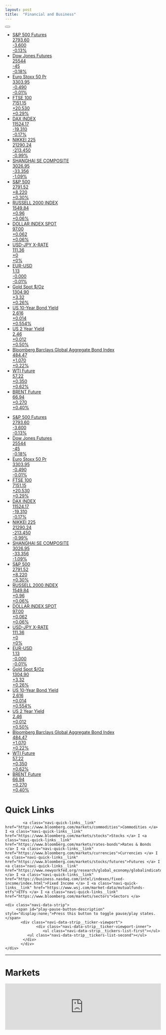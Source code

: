 ```yaml
---
layout: post
title:  "Financial and Business"
---
```


<div class="navi-markets-bar">
            <div class="navi-data-strip">
                <button class="navi-data-strip__play-pause-button is-playing" value="Play/Pause Toggle" aria-label="Play/Pause Toggle" aria-describedby="play-pause-button-description"></button>
                <span id="play-pause-button-description" style="display:none;">Press this button to toggle pause/play states.</span>
                <div class="navi-data-strip__ticker-viewport">
                    <div class="navi-data-strip__ticker-viewport-inner">
                        <ul class="navi-data-strip__tickers-list-first animate-tickers-left" style="left: -1117.7843017578125px"><li class="navi-data-strip__ticker">
            <a href="/quote/SP1:IND" class="navi-data-strip__ticker-link">
                <div class="navi-data-strip__ticker-label">S&amp;P 500 Futures</div>
                <div class="navi-data-strip__ticker-market-price">2793.60</div>
                <div class="navi-data-strip__ticker-direction navi-data-strip__ticker-direction--negative"></div>
                <div class="navi-data-strip__ticker-value navi-data-strip__ticker-value--negative">-3.600</div>
                <div class="navi-data-strip__ticker-value navi-data-strip__ticker-value--negative">-0.13%</div>
            </a>
        </li><li class="navi-data-strip__ticker">
            <a href="/quote/DM1:IND" class="navi-data-strip__ticker-link">
                <div class="navi-data-strip__ticker-label">Dow Jones Futures</div>
                <div class="navi-data-strip__ticker-market-price">25544</div>
                <div class="navi-data-strip__ticker-direction navi-data-strip__ticker-direction--negative"></div>
                <div class="navi-data-strip__ticker-value navi-data-strip__ticker-value--negative">-45</div>
                <div class="navi-data-strip__ticker-value navi-data-strip__ticker-value--negative">-0.18%</div>
            </a>
        </li><li class="navi-data-strip__ticker">
            <a href="/quote/SX5E:IND" class="navi-data-strip__ticker-link">
                <div class="navi-data-strip__ticker-label">Euro Stoxx 50 Pr</div>
                <div class="navi-data-strip__ticker-market-price">3303.95</div>
                <div class="navi-data-strip__ticker-direction navi-data-strip__ticker-direction--negative"></div>
                <div class="navi-data-strip__ticker-value navi-data-strip__ticker-value--negative">-0.490</div>
                <div class="navi-data-strip__ticker-value navi-data-strip__ticker-value--negative">-0.01%</div>
            </a>
        </li><li class="navi-data-strip__ticker">
            <a href="/quote/UKX:IND" class="navi-data-strip__ticker-link">
                <div class="navi-data-strip__ticker-label">FTSE 100</div>
                <div class="navi-data-strip__ticker-market-price">7151.15</div>
                <div class="navi-data-strip__ticker-direction navi-data-strip__ticker-direction--positive"></div>
                <div class="navi-data-strip__ticker-value navi-data-strip__ticker-value--positive">+20.530</div>
                <div class="navi-data-strip__ticker-value navi-data-strip__ticker-value--positive">+0.29%</div>
            </a>
        </li><li class="navi-data-strip__ticker">
            <a href="/quote/DAX:IND" class="navi-data-strip__ticker-link">
                <div class="navi-data-strip__ticker-label">DAX INDEX</div>
                <div class="navi-data-strip__ticker-market-price">11524.17</div>
                <div class="navi-data-strip__ticker-direction navi-data-strip__ticker-direction--negative"></div>
                <div class="navi-data-strip__ticker-value navi-data-strip__ticker-value--negative">-19.310</div>
                <div class="navi-data-strip__ticker-value navi-data-strip__ticker-value--negative">-0.17%</div>
            </a>
        </li><li class="navi-data-strip__ticker">
            <a href="/quote/NKY:IND" class="navi-data-strip__ticker-link">
                <div class="navi-data-strip__ticker-label">NIKKEI 225</div>
                <div class="navi-data-strip__ticker-market-price">21290.24</div>
                <div class="navi-data-strip__ticker-direction navi-data-strip__ticker-direction--negative"></div>
                <div class="navi-data-strip__ticker-value navi-data-strip__ticker-value--negative">-213.450</div>
                <div class="navi-data-strip__ticker-value navi-data-strip__ticker-value--negative">-0.99%</div>
            </a>
        </li><li class="navi-data-strip__ticker">
            <a href="/quote/SHCOMP:IND" class="navi-data-strip__ticker-link">
                <div class="navi-data-strip__ticker-label">SHANGHAI SE COMPOSITE</div>
                <div class="navi-data-strip__ticker-market-price">3026.95</div>
                <div class="navi-data-strip__ticker-direction navi-data-strip__ticker-direction--negative"></div>
                <div class="navi-data-strip__ticker-value navi-data-strip__ticker-value--negative">-33.356</div>
                <div class="navi-data-strip__ticker-value navi-data-strip__ticker-value--negative">-1.09%</div>
            </a>
        </li><li class="navi-data-strip__ticker">
            <a href="/quote/SPX:IND" class="navi-data-strip__ticker-link">
                <div class="navi-data-strip__ticker-label">S&amp;P 500</div>
                <div class="navi-data-strip__ticker-market-price">2791.52</div>
                <div class="navi-data-strip__ticker-direction navi-data-strip__ticker-direction--positive"></div>
                <div class="navi-data-strip__ticker-value navi-data-strip__ticker-value--positive">+8.220</div>
                <div class="navi-data-strip__ticker-value navi-data-strip__ticker-value--positive">+0.30%</div>
            </a>
        </li><li class="navi-data-strip__ticker">
            <a href="/quote/RTY:IND" class="navi-data-strip__ticker-link">
                <div class="navi-data-strip__ticker-label">RUSSELL 2000 INDEX</div>
                <div class="navi-data-strip__ticker-market-price">1549.84</div>
                <div class="navi-data-strip__ticker-direction navi-data-strip__ticker-direction--positive"></div>
                <div class="navi-data-strip__ticker-value navi-data-strip__ticker-value--positive">+0.96</div>
                <div class="navi-data-strip__ticker-value navi-data-strip__ticker-value--positive">+0.06%</div>
            </a>
        </li><li class="navi-data-strip__ticker">
            <a href="/quote/DXY:CUR" class="navi-data-strip__ticker-link">
                <div class="navi-data-strip__ticker-label">DOLLAR INDEX SPOT</div>
                <div class="navi-data-strip__ticker-market-price">97.00</div>
                <div class="navi-data-strip__ticker-direction navi-data-strip__ticker-direction--positive"></div>
                <div class="navi-data-strip__ticker-value navi-data-strip__ticker-value--positive">+0.062</div>
                <div class="navi-data-strip__ticker-value navi-data-strip__ticker-value--positive">+0.06%</div>
            </a>
        </li><li class="navi-data-strip__ticker">
            <a href="/quote/USDJPY:CUR" class="navi-data-strip__ticker-link">
                <div class="navi-data-strip__ticker-label">USD-JPY X-RATE</div>
                <div class="navi-data-strip__ticker-market-price">111.36</div>
                <div class="navi-data-strip__ticker-direction navi-data-strip__ticker-direction--neutral"></div>
                <div class="navi-data-strip__ticker-value navi-data-strip__ticker-value--neutral">+0</div>
                <div class="navi-data-strip__ticker-value navi-data-strip__ticker-value--neutral">+0%</div>
            </a>
        </li><li class="navi-data-strip__ticker">
            <a href="/quote/EURUSD:CUR" class="navi-data-strip__ticker-link">
                <div class="navi-data-strip__ticker-label">EUR-USD</div>
                <div class="navi-data-strip__ticker-market-price">1.13</div>
                <div class="navi-data-strip__ticker-direction navi-data-strip__ticker-direction--negative"></div>
                <div class="navi-data-strip__ticker-value navi-data-strip__ticker-value--negative">-0.000</div>
                <div class="navi-data-strip__ticker-value navi-data-strip__ticker-value--negative">-0.01%</div>
            </a>
        </li><li class="navi-data-strip__ticker">
            <a href="/quote/XAU:CUR" class="navi-data-strip__ticker-link">
                <div class="navi-data-strip__ticker-label">Gold Spot   $/Oz</div>
                <div class="navi-data-strip__ticker-market-price">1304.90</div>
                <div class="navi-data-strip__ticker-direction navi-data-strip__ticker-direction--positive"></div>
                <div class="navi-data-strip__ticker-value navi-data-strip__ticker-value--positive">+3.32</div>
                <div class="navi-data-strip__ticker-value navi-data-strip__ticker-value--positive">+0.26%</div>
            </a>
        </li><li class="navi-data-strip__ticker">
            <a href="/quote/USGG10YR:IND" class="navi-data-strip__ticker-link">
                <div class="navi-data-strip__ticker-label">US 10-Year Bond Yield</div>
                <div class="navi-data-strip__ticker-market-price">2.616</div>
                <div class="navi-data-strip__ticker-direction navi-data-strip__ticker-direction--positive"></div>
                <div class="navi-data-strip__ticker-value navi-data-strip__ticker-value--positive">+0.014</div>
                <div class="navi-data-strip__ticker-value navi-data-strip__ticker-value--positive">+0.554%</div>
            </a>
        </li><li class="navi-data-strip__ticker">
            <a href="/quote/USGG2YR:IND" class="navi-data-strip__ticker-link">
                <div class="navi-data-strip__ticker-label">US 2 Year Yield</div>
                <div class="navi-data-strip__ticker-market-price">2.46</div>
                <div class="navi-data-strip__ticker-direction navi-data-strip__ticker-direction--positive"></div>
                <div class="navi-data-strip__ticker-value navi-data-strip__ticker-value--positive">+0.012</div>
                <div class="navi-data-strip__ticker-value navi-data-strip__ticker-value--positive">+0.50%</div>
            </a>
        </li><li class="navi-data-strip__ticker">
            <a href="/quote/LEGATRUU:IND" class="navi-data-strip__ticker-link">
                <div class="navi-data-strip__ticker-label">Bloomberg Barclays Global Aggregate Bond Index</div>
                <div class="navi-data-strip__ticker-market-price">484.47</div>
                <div class="navi-data-strip__ticker-direction navi-data-strip__ticker-direction--positive"></div>
                <div class="navi-data-strip__ticker-value navi-data-strip__ticker-value--positive">+1.070</div>
                <div class="navi-data-strip__ticker-value navi-data-strip__ticker-value--positive">+0.22%</div>
            </a>
        </li><li class="navi-data-strip__ticker">
            <a href="/quote/CL1:COM" class="navi-data-strip__ticker-link">
                <div class="navi-data-strip__ticker-label">WTI Future</div>
                <div class="navi-data-strip__ticker-market-price">57.22</div>
                <div class="navi-data-strip__ticker-direction navi-data-strip__ticker-direction--positive"></div>
                <div class="navi-data-strip__ticker-value navi-data-strip__ticker-value--positive">+0.350</div>
                <div class="navi-data-strip__ticker-value navi-data-strip__ticker-value--positive">+0.62%</div>
            </a>
        </li><li class="navi-data-strip__ticker">
            <a href="/quote/CO1:COM" class="navi-data-strip__ticker-link">
                <div class="navi-data-strip__ticker-label">BRENT Future</div>
                <div class="navi-data-strip__ticker-market-price">66.94</div>
                <div class="navi-data-strip__ticker-direction navi-data-strip__ticker-direction--positive"></div>
                <div class="navi-data-strip__ticker-value navi-data-strip__ticker-value--positive">+0.270</div>
                <div class="navi-data-strip__ticker-value navi-data-strip__ticker-value--positive">+0.40%</div>
            </a>
        </li></ul>
                        <ul class="navi-data-strip__tickers-list-second animate-tickers-left" style="left: -1117.7843017578125px"><li class="navi-data-strip__ticker">
            <a href="/quote/SP1:IND" class="navi-data-strip__ticker-link">
                <div class="navi-data-strip__ticker-label">S&amp;P 500 Futures</div>
                <div class="navi-data-strip__ticker-market-price">2793.60</div>
                <div class="navi-data-strip__ticker-direction navi-data-strip__ticker-direction--negative"></div>
                <div class="navi-data-strip__ticker-value navi-data-strip__ticker-value--negative">-3.600</div>
                <div class="navi-data-strip__ticker-value navi-data-strip__ticker-value--negative">-0.13%</div>
            </a>
        </li><li class="navi-data-strip__ticker">
            <a href="/quote/DM1:IND" class="navi-data-strip__ticker-link">
                <div class="navi-data-strip__ticker-label">Dow Jones Futures</div>
                <div class="navi-data-strip__ticker-market-price">25544</div>
                <div class="navi-data-strip__ticker-direction navi-data-strip__ticker-direction--negative"></div>
                <div class="navi-data-strip__ticker-value navi-data-strip__ticker-value--negative">-45</div>
                <div class="navi-data-strip__ticker-value navi-data-strip__ticker-value--negative">-0.18%</div>
            </a>
        </li><li class="navi-data-strip__ticker">
            <a href="/quote/SX5E:IND" class="navi-data-strip__ticker-link">
                <div class="navi-data-strip__ticker-label">Euro Stoxx 50 Pr</div>
                <div class="navi-data-strip__ticker-market-price">3303.95</div>
                <div class="navi-data-strip__ticker-direction navi-data-strip__ticker-direction--negative"></div>
                <div class="navi-data-strip__ticker-value navi-data-strip__ticker-value--negative">-0.490</div>
                <div class="navi-data-strip__ticker-value navi-data-strip__ticker-value--negative">-0.01%</div>
            </a>
        </li><li class="navi-data-strip__ticker">
            <a href="/quote/UKX:IND" class="navi-data-strip__ticker-link">
                <div class="navi-data-strip__ticker-label">FTSE 100</div>
                <div class="navi-data-strip__ticker-market-price">7151.15</div>
                <div class="navi-data-strip__ticker-direction navi-data-strip__ticker-direction--positive"></div>
                <div class="navi-data-strip__ticker-value navi-data-strip__ticker-value--positive">+20.530</div>
                <div class="navi-data-strip__ticker-value navi-data-strip__ticker-value--positive">+0.29%</div>
            </a>
        </li><li class="navi-data-strip__ticker">
            <a href="/quote/DAX:IND" class="navi-data-strip__ticker-link">
                <div class="navi-data-strip__ticker-label">DAX INDEX</div>
                <div class="navi-data-strip__ticker-market-price">11524.17</div>
                <div class="navi-data-strip__ticker-direction navi-data-strip__ticker-direction--negative"></div>
                <div class="navi-data-strip__ticker-value navi-data-strip__ticker-value--negative">-19.310</div>
                <div class="navi-data-strip__ticker-value navi-data-strip__ticker-value--negative">-0.17%</div>
            </a>
        </li><li class="navi-data-strip__ticker">
            <a href="/quote/NKY:IND" class="navi-data-strip__ticker-link">
                <div class="navi-data-strip__ticker-label">NIKKEI 225</div>
                <div class="navi-data-strip__ticker-market-price">21290.24</div>
                <div class="navi-data-strip__ticker-direction navi-data-strip__ticker-direction--negative"></div>
                <div class="navi-data-strip__ticker-value navi-data-strip__ticker-value--negative">-213.450</div>
                <div class="navi-data-strip__ticker-value navi-data-strip__ticker-value--negative">-0.99%</div>
            </a>
        </li><li class="navi-data-strip__ticker">
            <a href="/quote/SHCOMP:IND" class="navi-data-strip__ticker-link">
                <div class="navi-data-strip__ticker-label">SHANGHAI SE COMPOSITE</div>
                <div class="navi-data-strip__ticker-market-price">3026.95</div>
                <div class="navi-data-strip__ticker-direction navi-data-strip__ticker-direction--negative"></div>
                <div class="navi-data-strip__ticker-value navi-data-strip__ticker-value--negative">-33.356</div>
                <div class="navi-data-strip__ticker-value navi-data-strip__ticker-value--negative">-1.09%</div>
            </a>
        </li><li class="navi-data-strip__ticker">
            <a href="/quote/SPX:IND" class="navi-data-strip__ticker-link">
                <div class="navi-data-strip__ticker-label">S&amp;P 500</div>
                <div class="navi-data-strip__ticker-market-price">2791.52</div>
                <div class="navi-data-strip__ticker-direction navi-data-strip__ticker-direction--positive"></div>
                <div class="navi-data-strip__ticker-value navi-data-strip__ticker-value--positive">+8.220</div>
                <div class="navi-data-strip__ticker-value navi-data-strip__ticker-value--positive">+0.30%</div>
            </a>
        </li><li class="navi-data-strip__ticker">
            <a href="/quote/RTY:IND" class="navi-data-strip__ticker-link">
                <div class="navi-data-strip__ticker-label">RUSSELL 2000 INDEX</div>
                <div class="navi-data-strip__ticker-market-price">1549.84</div>
                <div class="navi-data-strip__ticker-direction navi-data-strip__ticker-direction--positive"></div>
                <div class="navi-data-strip__ticker-value navi-data-strip__ticker-value--positive">+0.96</div>
                <div class="navi-data-strip__ticker-value navi-data-strip__ticker-value--positive">+0.06%</div>
            </a>
        </li><li class="navi-data-strip__ticker">
            <a href="/quote/DXY:CUR" class="navi-data-strip__ticker-link">
                <div class="navi-data-strip__ticker-label">DOLLAR INDEX SPOT</div>
                <div class="navi-data-strip__ticker-market-price">97.00</div>
                <div class="navi-data-strip__ticker-direction navi-data-strip__ticker-direction--positive"></div>
                <div class="navi-data-strip__ticker-value navi-data-strip__ticker-value--positive">+0.062</div>
                <div class="navi-data-strip__ticker-value navi-data-strip__ticker-value--positive">+0.06%</div>
            </a>
        </li><li class="navi-data-strip__ticker">
            <a href="/quote/USDJPY:CUR" class="navi-data-strip__ticker-link">
                <div class="navi-data-strip__ticker-label">USD-JPY X-RATE</div>
                <div class="navi-data-strip__ticker-market-price">111.36</div>
                <div class="navi-data-strip__ticker-direction navi-data-strip__ticker-direction--neutral"></div>
                <div class="navi-data-strip__ticker-value navi-data-strip__ticker-value--neutral">+0</div>
                <div class="navi-data-strip__ticker-value navi-data-strip__ticker-value--neutral">+0%</div>
            </a>
        </li><li class="navi-data-strip__ticker">
            <a href="/quote/EURUSD:CUR" class="navi-data-strip__ticker-link">
                <div class="navi-data-strip__ticker-label">EUR-USD</div>
                <div class="navi-data-strip__ticker-market-price">1.13</div>
                <div class="navi-data-strip__ticker-direction navi-data-strip__ticker-direction--negative"></div>
                <div class="navi-data-strip__ticker-value navi-data-strip__ticker-value--negative">-0.000</div>
                <div class="navi-data-strip__ticker-value navi-data-strip__ticker-value--negative">-0.01%</div>
            </a>
        </li><li class="navi-data-strip__ticker">
            <a href="/quote/XAU:CUR" class="navi-data-strip__ticker-link">
                <div class="navi-data-strip__ticker-label">Gold Spot   $/Oz</div>
                <div class="navi-data-strip__ticker-market-price">1304.90</div>
                <div class="navi-data-strip__ticker-direction navi-data-strip__ticker-direction--positive"></div>
                <div class="navi-data-strip__ticker-value navi-data-strip__ticker-value--positive">+3.32</div>
                <div class="navi-data-strip__ticker-value navi-data-strip__ticker-value--positive">+0.26%</div>
            </a>
        </li><li class="navi-data-strip__ticker">
            <a href="/quote/USGG10YR:IND" class="navi-data-strip__ticker-link">
                <div class="navi-data-strip__ticker-label">US 10-Year Bond Yield</div>
                <div class="navi-data-strip__ticker-market-price">2.616</div>
                <div class="navi-data-strip__ticker-direction navi-data-strip__ticker-direction--positive"></div>
                <div class="navi-data-strip__ticker-value navi-data-strip__ticker-value--positive">+0.014</div>
                <div class="navi-data-strip__ticker-value navi-data-strip__ticker-value--positive">+0.554%</div>
            </a>
        </li><li class="navi-data-strip__ticker">
            <a href="/quote/USGG2YR:IND" class="navi-data-strip__ticker-link">
                <div class="navi-data-strip__ticker-label">US 2 Year Yield</div>
                <div class="navi-data-strip__ticker-market-price">2.46</div>
                <div class="navi-data-strip__ticker-direction navi-data-strip__ticker-direction--positive"></div>
                <div class="navi-data-strip__ticker-value navi-data-strip__ticker-value--positive">+0.012</div>
                <div class="navi-data-strip__ticker-value navi-data-strip__ticker-value--positive">+0.50%</div>
            </a>
        </li><li class="navi-data-strip__ticker">
            <a href="/quote/LEGATRUU:IND" class="navi-data-strip__ticker-link">
                <div class="navi-data-strip__ticker-label">Bloomberg Barclays Global Aggregate Bond Index</div>
                <div class="navi-data-strip__ticker-market-price">484.47</div>
                <div class="navi-data-strip__ticker-direction navi-data-strip__ticker-direction--positive"></div>
                <div class="navi-data-strip__ticker-value navi-data-strip__ticker-value--positive">+1.070</div>
                <div class="navi-data-strip__ticker-value navi-data-strip__ticker-value--positive">+0.22%</div>
            </a>
        </li><li class="navi-data-strip__ticker">
            <a href="/quote/CL1:COM" class="navi-data-strip__ticker-link">
                <div class="navi-data-strip__ticker-label">WTI Future</div>
                <div class="navi-data-strip__ticker-market-price">57.22</div>
                <div class="navi-data-strip__ticker-direction navi-data-strip__ticker-direction--positive"></div>
                <div class="navi-data-strip__ticker-value navi-data-strip__ticker-value--positive">+0.350</div>
                <div class="navi-data-strip__ticker-value navi-data-strip__ticker-value--positive">+0.62%</div>
            </a>
        </li><li class="navi-data-strip__ticker">
            <a href="/quote/CO1:COM" class="navi-data-strip__ticker-link">
                <div class="navi-data-strip__ticker-label">BRENT Future</div>
                <div class="navi-data-strip__ticker-market-price">66.94</div>
                <div class="navi-data-strip__ticker-direction navi-data-strip__ticker-direction--positive"></div>
                <div class="navi-data-strip__ticker-value navi-data-strip__ticker-value--positive">+0.270</div>
                <div class="navi-data-strip__ticker-value navi-data-strip__ticker-value--positive">+0.40%</div>
            </a>
        </li></ul>
                    </div>
                </div>
            </div>
        </div>


<div class="navi-markets-bar">
	<h1 class="section-front-header-module__title">Quick Links</h1>

            <a class="navi-quick-links__link" href="https://www.bloomberg.com/markets/commodities">Commodities </a> I <a class="navi-quick-links__link" href="https://www.bloomberg.com/markets/stocks">Stocks </a> I <a class="navi-quick-links__link" href="https://www.bloomberg.com/markets/rates-bonds">Rates & Bonds </a> I <a class="navi-quick-links__link" href="https://www.bloomberg.com/markets/currencies">Currencies </a> I <a class="navi-quick-links__link" href="https://www.bloomberg.com/markets/stocks/futures">Futures </a> I <a class="navi-quick-links__link" href="https://www.newyorkfed.org/research/global_economy/globalindicators.html">Economics </a> I <a class="navi-quick-links__link" href="https://business.nasdaq.com/intel/indexes/fixed-income/index.html">Fixed Income </a> I <a class="navi-quick-links__link" href="https://www.wsj.com/market-data/mutualfunds-etfs">ETFs </a> I <a class="navi-quick-links__link" href="https://www.bloomberg.com/markets/sectors">Sectors </a>
            
    <div class="navi-data-strip">
         <span id="play-pause-button-description" style="display:none;">Press this button to toggle pause/play states.</span>
           <div class="navi-data-strip__ticker-viewport">
			      <div class="navi-data-strip__ticker-viewport-inner">
				     <ul class="navi-data-strip__tickers-list-first"></ul>
              <ul class="navi-data-strip__tickers-list-second"></ul>
            </div>
           </div>
    </div>
 </div>
<hr>
<h1 class="section-front-header-module__title">Markets</h1>

<div class="thirdparty-embed">
                <div class="thirdparty-embed__container">
                    <iframe
                        src="https://www.bloomberg.com/markets/components/data-drawer?linksType=tout&showTabs=true"
                        allowfullscreen="true"
                        frameborder="0"
                        scrolling="no"
                        width="100%"

                        height="100"
                        data-embed-id="https://www.bloomberg.com/markets/components/data-drawer?linksType=tout&showTabs=true">
										</iframe>
                </div>
            </div>

<section class="embed-module" id="sector_performance" data-variation="">

            <div class="thirdparty-embed">
                <div class="thirdparty-embed__container">
                    <iframe
                        src="https://www.bloomberg.com/markets/components/sectors"
                        allowfullscreen="true"
                        frameborder="0"
                        scrolling="no"
                        width="100%"

                        height="250"
                        data-embed-id="https://www.bloomberg.com/markets/components/sectors">
                    </iframe>
                </div>
            </div>

        </section>
<hr>
<h3 class="section-front-header-module__title">Daily News</h3>

<!-- start sw-rss-feed code --> 
<script type="text/javascript"> 
<!-- 
rssfeed_url = new Array(); 
rssfeed_url[0]="http://feeds.reuters.com/reuters/companyNews"; rssfeed_url[1]="http://ir.nasdaq.com/rss/news-releases.xml?items=15";  
rssfeed_frame_width="100%"; 
rssfeed_frame_height="260"; 
rssfeed_scroll="off"; 
rssfeed_scroll_step="15"; 
rssfeed_scroll_bar="on"; 
rssfeed_target="_blank"; 
rssfeed_font_size="14"; 
rssfeed_font_face=""; 
rssfeed_border="on"; 
rssfeed_css_url=""; 
rssfeed_title="on"; 
rssfeed_title_name="Reuters and Nasdaq News Releases"; 
rssfeed_title_bgcolor="#55a0ff"; 
rssfeed_title_color="#fff"; 
rssfeed_title_bgimage=""; 
rssfeed_footer="off"; 
rssfeed_footer_name="rss feed"; 
rssfeed_footer_bgcolor="#fff"; 
rssfeed_footer_color="#333"; 
rssfeed_footer_bgimage=""; 
rssfeed_item_title_length="60"; 
rssfeed_item_title_color="#55a0ff"; 
rssfeed_item_bgcolor="#fff"; 
rssfeed_item_bgimage=""; 
rssfeed_item_border_bottom="on"; 
rssfeed_item_source_icon="off"; 
rssfeed_item_date="on"; 
rssfeed_item_description="on"; 
rssfeed_item_description_length="120"; 
rssfeed_item_description_color="#000"; 
rssfeed_item_description_link_color="#ffcc00"; 
rssfeed_item_description_tag="off"; 
rssfeed_no_items="0"; 
rssfeed_cache = "4ebaa9525b50451883e7a03cfdf17157"; 
//--> 
</script> 
<script type="text/javascript" src="//feed.surfing-waves.com/js/rss-feed.js"></script> 
<!-- The link below helps keep this service FREE, and helps other people find the SW widget. Please be cool and keep it! Thanks. --> 
<div style="color:#ccc;font-size:10px; text-align:right; width:750px;">powered by <a href="https://surfing-waves.com" rel="noopener" target="_blank" style="color:#ccc;">Surfing Waves</a></div> 
<!-- end sw-rss-feed code -->
